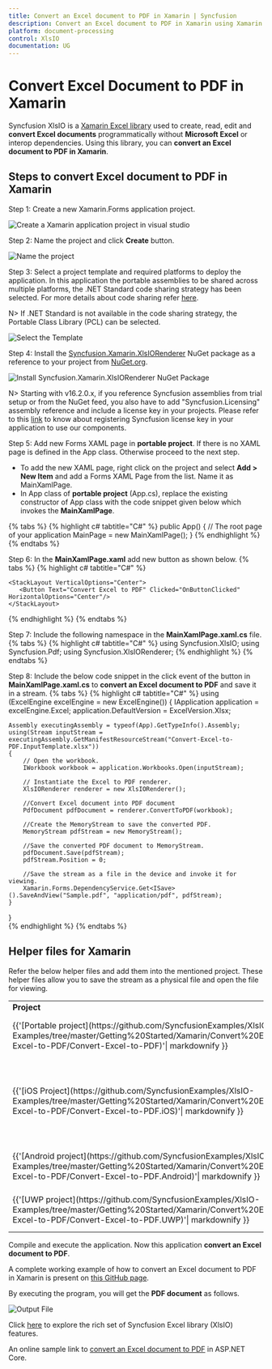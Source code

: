 ```yaml
---
title: Convert an Excel document to PDF in Xamarin | Syncfusion
description: Convert an Excel document to PDF in Xamarin using Xamarin Excel library (XlsIO) without Microsoft Excel or interop dependencies.
platform: document-processing
control: XlsIO
documentation: UG
---
```


# Convert Excel Document to PDF in Xamarin

Syncfusion XlsIO is a [Xamarin Excel library](https://www.syncfusion.com/document-processing/excel-framework/xamarin/excel-library) used to create, read, edit and **convert Excel documents** programmatically without **Microsoft Excel** or interop dependencies. Using this library, you can **convert an Excel document to PDF in Xamarin**.

## Steps to convert Excel document to PDF in Xamarin

Step 1: Create a new Xamarin.Forms application project.

![Create a Xamarin application project in visual studio](XAMARIN_images\XAMARIN_images_img5.png)

Step 2: Name the project and click **Create** button.

![Name the project](XAMARIN_images\XAMARIN_images_img6.png)

Step 3: Select a project template and required platforms to deploy the application. In this application the portable assemblies to be shared across multiple platforms, the .NET Standard code sharing strategy has been selected. For more details about code sharing refer [here](https://learn.microsoft.com/en-us/xamarin/cross-platform/app-fundamentals/code-sharing).

N> If .NET Standard is not available in the code sharing strategy, the Portable Class Library (PCL) can be selected.

![Select the Template](XAMARIN_images\XAMARIN_images_img7.png)

Step 4: Install the [Syncfusion.Xamarin.XlsIORenderer](https://www.nuget.org/packages/Syncfusion.Xamarin.XlsIORenderer) NuGet package as a reference to your project from [NuGet.org](https://www.nuget.org/).

![Install Syncfusion.Xamarin.XlsIORenderer NuGet Package](XAMARIN_images\XAMARIN_images_img8.png)

N> Starting with v16.2.0.x, if you reference Syncfusion assemblies from trial setup or from the NuGet feed, you also have to add "Syncfusion.Licensing" assembly reference and include a license key in your projects. Please refer to this [link](https://help.syncfusion.com/common/essential-studio/licensing/overview) to know about registering Syncfusion license key in your application to use our components.

Step 5: Add new Forms XAML page in **portable project**. If there is no XAML page is defined in the App class. Otherwise proceed to the next step.
<ul>
<li>
To add the new XAML page, right click on the project and select <b>Add > New Item</b> and add a Forms XAML Page from the list. Name it as MainXamlPage.
</li>
<li>
In App class of <b>portable project</b> (App.cs), replace the existing constructor of App class with the code snippet given below which invokes the <b>MainXamlPage</b>.
</li>
</ul>

{% tabs %}
{% highlight c# tabtitle="C#" %}
public App()
{
    // The root page of your application
    MainPage = new MainXamlPage();
}
{% endhighlight %}
{% endtabs %}

Step 6: In the **MainXamlPage.xaml** add new button as shown below.
{% tabs %}
{% highlight c# tabtitle="C#" %}
<ContentPage xmlns="http://xamarin.com/schemas/2014/forms"
             xmlns:x="http://schemas.microsoft.com/winfx/2009/xaml"
             x:Class="Convert_Excel_to_PDF.MainPage">

    <StackLayout VerticalOptions="Center">
       <Button Text="Convert Excel to PDF" Clicked="OnButtonClicked" HorizontalOptions="Center"/>
    </StackLayout>
</ContentPage>
{% endhighlight %}
{% endtabs %}

Step 7: Include the following namespace in the **MainXamlPage.xaml.cs** file.
{% tabs %}
{% highlight c# tabtitle="C#" %}
using Syncfusion.XlsIO;
using Syncfusion.Pdf;
using Syncfusion.XlsIORenderer;
{% endhighlight %}
{% endtabs %}

Step 8: Include the below code snippet in the click event of the button in **MainXamlPage.xaml.cs** to **convert an Excel document to PDF** and save it in a stream.
{% tabs %}
{% highlight c# tabtitle="C#" %}
using (ExcelEngine excelEngine = new ExcelEngine())
{
    IApplication application = excelEngine.Excel;
    application.DefaultVersion = ExcelVersion.Xlsx;

    Assembly executingAssembly = typeof(App).GetTypeInfo().Assembly;
    using(Stream inputStream = executingAssembly.GetManifestResourceStream("Convert-Excel-to-PDF.InputTemplate.xlsx"))
    {
        // Open the workbook.
        IWorkbook workbook = application.Workbooks.Open(inputStream);

        // Instantiate the Excel to PDF renderer.
        XlsIORenderer renderer = new XlsIORenderer();

        //Convert Excel document into PDF document 
        PdfDocument pdfDocument = renderer.ConvertToPDF(workbook);

        //Create the MemoryStream to save the converted PDF.      
        MemoryStream pdfStream = new MemoryStream();

        //Save the converted PDF document to MemoryStream.
        pdfDocument.Save(pdfStream);
        pdfStream.Position = 0;

        //Save the stream as a file in the device and invoke it for viewing.
        Xamarin.Forms.DependencyService.Get<ISave>().SaveAndView("Sample.pdf", "application/pdf", pdfStream);
    }
}  
{% endhighlight %}
{% endtabs %}

## Helper files for Xamarin

Refer the below helper files and add them into the mentioned project. These helper files allow you to save the stream as a physical file and open the file for viewing.

<table>
  <tr>
  <td>
    <b>Project</b>
  </td>
  <td>
    <b>File Name</b>
  </td>
  <td>
    <b>Summary</b>
  </td>
  </tr>
  <tr>
  <td>
    {{'[Portable project](https://github.com/SyncfusionExamples/XlsIO-Examples/tree/master/Getting%20Started/Xamarin/Convert%20Excel%20to%20PDF/Convert-Excel-to-PDF/Convert-Excel-to-PDF)'| markdownify }}
  </td>
  <td>
    {{'[ISave.cs](https://github.com/SyncfusionExamples/XlsIO-Examples/blob/master/Getting%20Started/Xamarin/Convert%20Excel%20to%20PDF/Convert-Excel-to-PDF/Convert-Excel-to-PDF/ISave.cs)'| markdownify }}
  </td>
  <td>Represent the base interface for save operation
  </td>
  </tr>
  <tr>
  <td rowspan="2">
    {{'[iOS Project](https://github.com/SyncfusionExamples/XlsIO-Examples/tree/master/Getting%20Started/Xamarin/Convert%20Excel%20to%20PDF/Convert-Excel-to-PDF/Convert-Excel-to-PDF.iOS)'| markdownify }}
  </td>
  <td>
    {{'[SaveIOS.cs](https://github.com/SyncfusionExamples/XlsIO-Examples/blob/master/Getting%20Started/Xamarin/Convert%20Excel%20to%20PDF/Convert-Excel-to-PDF/Convert-Excel-to-PDF.iOS/SaveIOS.cs)'| markdownify }} 
  </td>
  <td>
    Save implementation for iOS device
  </td>
  </tr>
  <tr>
  <td>
    {{'[PreviewControllerDS.cs](https://github.com/SyncfusionExamples/XlsIO-Examples/blob/master/Getting%20Started/Xamarin/Convert%20Excel%20to%20PDF/Convert-Excel-to-PDF/Convert-Excel-to-PDF.iOS/PreviewControllerDS.cs)'| markdownify }}
  </td>
  <td>
    Helper class for viewing the <b>Excel document</b> in iOS device
  </td>
  </tr>
  <tr>
  <td>
    {{'[Android project](https://github.com/SyncfusionExamples/XlsIO-Examples/tree/master/Getting%20Started/Xamarin/Convert%20Excel%20to%20PDF/Convert-Excel-to-PDF/Convert-Excel-to-PDF.Android)'| markdownify }}
  </td>
  <td>
    {{'[SaveAndroid.cs](https://github.com/SyncfusionExamples/XlsIO-Examples/blob/master/Getting%20Started/Xamarin/Convert%20Excel%20to%20PDF/Convert-Excel-to-PDF/Convert-Excel-to-PDF.Android/SaveAndroid.cs)'| markdownify }}
  </td>
  <td>Save implementation for Android device
  </td>
  </tr>
  <tr>
  <td>
    {{'[UWP project](https://github.com/SyncfusionExamples/XlsIO-Examples/tree/master/Getting%20Started/Xamarin/Convert%20Excel%20to%20PDF/Convert-Excel-to-PDF/Convert-Excel-to-PDF.UWP)'| markdownify }}
  </td>
  <td>
    {{'[SaveWindows.cs](https://github.com/SyncfusionExamples/XlsIO-Examples/blob/master/Getting%20Started/Xamarin/Convert%20Excel%20to%20PDF/Convert-Excel-to-PDF/Convert-Excel-to-PDF.UWP/SaveWindows.cs)'| markdownify }}
  </td>
  <td>Save implementation for UWP device.
  </td>
  </tr>
</table>

Compile and execute the application. Now this application **convert an Excel document to PDF**.

A complete working example of how to convert an Excel document to PDF in Xamarin is present on [this GitHub page](https://github.com/SyncfusionExamples/XlsIO-Examples/tree/master/Getting%20Started/Xamarin/Convert%20Excel%20to%20PDF).

By executing the program, you will get the **PDF document** as follows.

![Output File](XAMARIN_images\XAMARIN_images_img9.png)

Click [here](https://www.syncfusion.com/document-processing/excel-framework/xamarin) to explore the rich set of Syncfusion Excel library (XlsIO) features.

An online sample link to [convert an Excel document to PDF](https://ej2.syncfusion.com/aspnetcore/Excel/ExcelToPDF#/material3) in ASP.NET Core.